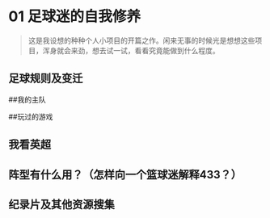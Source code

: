 # 01 足球迷的自我修养

> 这是我设想的种种个人小项目的开篇之作。闲来无事的时候光是想想这些项目，浑身就会来劲，想去试一试，看看究竟能做到什么程度。

## 足球规则及变迁

##我的主队

##玩过的游戏

## 我看英超

## 阵型有什么用？（怎样向一个篮球迷解释433？）

## 纪录片及其他资源搜集



